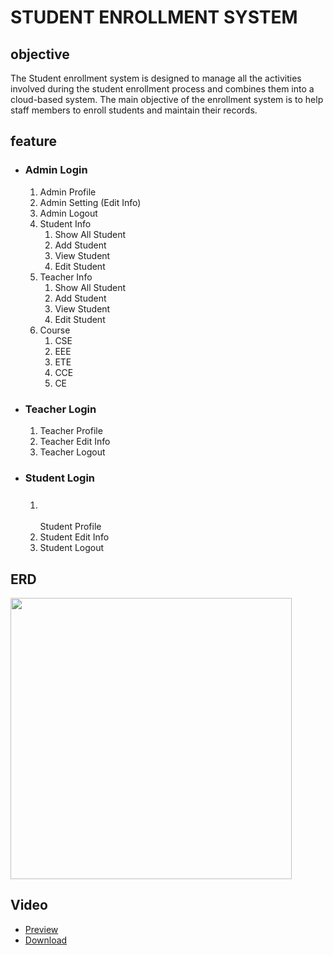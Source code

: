 <h1>STUDENT ENROLLMENT SYSTEM</h1>
<h2><strong>objective</strong></h2>
<p>The Student enrollment system is designed to manage all the activities involved during the student enrollment process and combines them into a cloud-based system. The main objective of the enrollment system is to help staff members to enroll students and maintain their records.</p>
<h2>feature</h2>
<ul>
<li>
<h3><strong>Admin Login</strong></h3>
<ol>
<li>Admin Profile</li>
<li>Admin Setting (Edit Info)</li>
<li>Admin Logout</li>
<li>Student Info
<ol type="1">
<li>Show All Student</li>
<li>Add Student</li>
<li>View Student</li>
<li>Edit Student</li>
</ol>
</li>
<li>Teacher Info
<ol type="1">
<li>Show All Student</li>
<li>Add Student</li>
<li>View Student</li>
<li>Edit Student</li>
</ol>
</li>
<li>Course
<ol type="1">
<li>CSE</li>
<li>EEE</li>
<li>ETE</li>
<li>CCE</li>
<li>CE</li>
</ol>
</li>
</ol>
</li>
<li>
<h3><strong>Teacher Login</strong></h3>
<ol type="1">
<li>Teacher Profile</li>
<li>Teacher Edit Info</li>
<li>Teacher Logout</li>
</ol>
</li>
<li>
<h3><strong>Student Login</strong></h3>
<ol type="1">
<li>
<h3>&nbsp;</h3>
Student Profile</li>
<li>Student&nbsp;Edit Info</li>
<li>Student&nbsp;Logout</li>
</ol>
</li>
</ul>
<h2>ERD</h2>
<p><img src="https://svg.template.creately.com/hwk7ajnl1" alt="" height="450px" /></p>
<h2>Video</h2>
<ul>
<li><a href="https://tahsin000.github.io/STUDENT-ENROLLMENT-SYSTEM/Demo/video.html">Preview</a></li>
<li><a href="https://github.com/Tahsin000/STUDENT-ENROLLMENT-SYSTEM/blob/main/Demo/example.mp4?raw=true">Download</a></li>
</ul>
